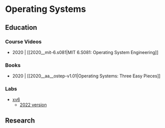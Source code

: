 # Operating Systems

## Education

### Course Videos

- 2020 | [[2020__mit-6.s081|MIT 6.S081: Operating System Engineering]]

### Books

- 2020 | [[2020__aa__ostep-v1.01|Operating Systems: Three Easy Pieces]]

### Labs

- [xv6](https://github.com/mit-pdos/xv6-riscv)
	- [2022 version](https://pdos.csail.mit.edu/6.1810/2022/xv6.html)

## Research
